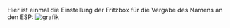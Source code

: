 Hier ist einmal die Einstellung der Fritzbox für die Vergabe des Namens an den ESP:
![grafik](https://user-images.githubusercontent.com/125013125/224353428-d4ffd837-f0ac-417b-aa34-38f65c8d6ecd.png)
